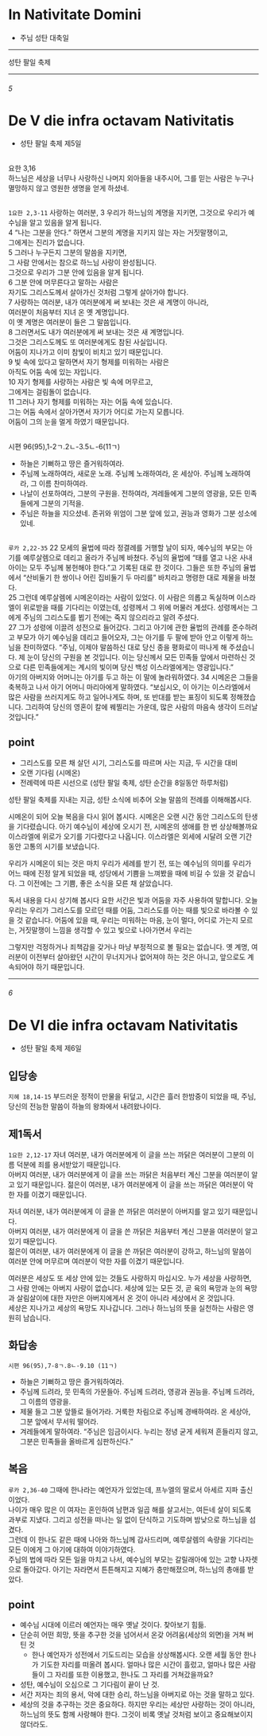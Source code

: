 # In Nativitate Domini
* 주님 성탄 대축일



----

성탄 팔일 축제 


----

###### 5
# De V die infra octavam Nativitatis
* 성탄 팔일 축제 제5일

##
요한 3,16  
하느님은 세상을 너무나 사랑하신 나머지 외아들을 내주시어, 그를 믿는 사람은 누구나 멸망하지 않고 영원한 생명을 얻게 하셨네.

##
`1요한 2,3-11` 사랑하는 여러분, 3 우리가 하느님의 계명을 지키면,  그것으로 우리가 예수님을 알고 있음을 알게 됩니다.  
4 “나는 그분을 안다.” 하면서 그분의 계명을 지키지 않는 자는 거짓말쟁이고,  
그에게는 진리가 없습니다.  
5 그러나 누구든지 그분의 말씀을 지키면,  
그 사람 안에서는 참으로 하느님 사랑이 완성됩니다.  
그것으로 우리가 그분 안에 있음을 알게 됩니다.  
6 그분 안에 머무른다고 말하는 사람은  
자기도 그리스도께서 살아가신 것처럼 그렇게 살아가야 합니다.  
7 사랑하는 여러분, 내가 여러분에게 써 보내는 것은 새 계명이 아니라,  
여러분이 처음부터 지녀 온 옛 계명입니다.  
이 옛 계명은 여러분이 들은 그 말씀입니다.  
8 그러면서도 내가 여러분에게 써 보내는 것은 새 계명입니다.  
그것은 그리스도께도 또 여러분에게도 참된 사실입니다.  
어둠이 지나가고 이미 참빛이 비치고 있기 때문입니다.  
9 빛 속에 있다고 말하면서 자기 형제를 미워하는 사람은  
아직도 어둠 속에 있는 자입니다.  
10 자기 형제를 사랑하는 사람은 빛 속에 머무르고,  
그에게는 걸림돌이 없습니다.  
11 그러나 자기 형제를 미워하는 자는 어둠 속에 있습니다.  
그는 어둠 속에서 살아가면서 자기가 어디로 가는지 모릅니다.  
어둠이 그의 눈을 멀게 하였기 때문입니다.

##
시편 96(95),1-2ㄱ.2ㄴ-3.5ㄴ-6(11ㄱ)  
- 하늘은 기뻐하고 땅은 즐거워하여라.  
- 주님께 노래하여라, 새로운 노래. 주님께 노래하여라, 온 세상아. 주님께 노래하여라, 그 이름 찬미하여라.
- 나날이 선포하여라, 그분의 구원을. 전하여라, 겨레들에게 그분의 영광을, 모든 민족들에게 그분의 기적을.
- 주님은 하늘을 지으셨네. 존귀와 위엄이 그분 앞에 있고, 권능과 영화가 그분 성소에 있네.


##
`루카 2,22-35` 22 모세의 율법에 따라 정결례를 거행할 날이 되자, 예수님의 부모는 아기를 예루살렘으로 데리고 올라가 주님께 바쳤다. 주님의 율법에 “태를 열고 나온 사내아이는 모두 주님께 봉헌해야 한다.”고 기록된 대로 한 것이다. 그들은 또한 주님의 율법에서 “산비둘기 한 쌍이나 어린 집비둘기 두 마리를” 바치라고 명령한 대로 제물을 바쳤다.  
25 그런데 예루살렘에 시메온이라는 사람이 있었다. 이 사람은 의롭고 독실하며 이스라엘이 위로받을 때를 기다리는 이였는데, 성령께서 그 위에 머물러 계셨다. 성령께서는 그에게 주님의 그리스도를 뵙기 전에는 죽지 않으리라고 알려 주셨다.  
27 그가 성령에 이끌려 성전으로 들어갔다. 그리고 아기에 관한 율법의 관례를 준수하려고 부모가 아기 예수님을 데리고 들어오자, 그는 아기를 두 팔에 받아 안고 이렇게 하느님을 찬미하였다. “주님, 이제야 말씀하신 대로 당신 종을 평화로이 떠나게 해 주셨습니다. 제 눈이 당신의 구원을 본 것입니다. 이는 당신께서 모든 민족들 앞에서 마련하신 것으로 다른 민족들에게는 계시의 빛이며 당신 백성 이스라엘에게는 영광입니다.”  
아기의 아버지와 어머니는 아기를 두고 하는 이 말에 놀라워하였다.
34 시메온은 그들을 축복하고 나서 아기 어머니 마리아에게 말하였다. “보십시오, 이 아기는 이스라엘에서 많은 사람을 쓰러지게도 하고 일어나게도 하며, 또 반대를 받는 표징이 되도록 정해졌습니다. 그리하여 당신의 영혼이 칼에 꿰찔리는 가운데, 많은 사람의 마음속 생각이 드러날 것입니다.”

## point
- 그리스도를 모른 채 살던 시기, 그리스도를 따르며 사는 지금, 두 시간을 대비
- 오랜 기다림 (시메온)
- 전례력에 따른 시선으로 (성탄 팔일 축제, 성탄 순간을 8일동안 하루처럼)

성탄 팔일 축제를 지내는 지금, 성탄 소식에 비추어 오늘 말씀의 전례를 이해해봅시다.

시메온이 되어 오늘 복음을 다시 읽어 봅시다.
시메온은 오랜 시간 동안 그리스도의 탄생을 기다렸습니다.
아기 예수님이 세상에 오시기 전, 시메온의 생애를 한 번 상상해볼까요
이스라엘에 위로가 오기를 기다렸다고 나옵니다.
이스라엘은 외세에 시달려 오랜 기간 동안 고통의 시기를 보냈습니다.

우리가 시메온이 되는 것은 마치
우리가 세례를 받기 전, 또는 예수님의 의미를 우리가 어느 때에 진정 알게 되었을 때,
성당에서 기쁨을 느껴봤을 때에 비길 수 있을 것 같습니다.
그 이전에는 그 기쁨, 좋은 소식을 모른 채 살았습니다.

독서 내용을 다시 상기해 봅시다
요한 서간은 빛과 어둠을 자주 사용하여 말합니다.
오늘 우리는 우리가 그리스도를 모르던 때를 어둠, 그리스도를 아는 때를 빛으로 바라볼 수 있을 것 같습니다.
어둠에 있을 때, 우리는 미워하는 마음, 눈이 멀다, 어디로 가는지 모르는, 거짓말쟁이 느낌을 생각할 수 있고
빛으로 나아가면서 우리는 

그렇지만 걱정하거나 죄책감을 갖거나 마냥 부정적으로 볼 필요는 없습니다.
옛 계명, 여러분이 이전부터 살아왔던 시간이 무너지거나 없어져야 하는 것은 아니고, 앞으로도 계속되어야 하기 때문입니다.


----

###### 6
# De VI die infra octavam Nativitatis

* 성탄 팔일 축제 제6일


## 입당송
`지혜 18,14-15` 부드러운 정적이 만물을 뒤덮고, 시간은 흘러 한밤중이 되었을 때, 주님, 당신의 전능한 말씀이 하늘의 왕좌에서 내려왔나이다.


## 제1독서
`1요한 2,12-17` 
자녀 여러분, 내가 여러분에게 이 글을 쓰는 까닭은 여러분이 그분의 이름 덕분에 죄를 용서받았기 때문입니다.  
아버지 여러분, 내가 여러분에게 이 글을 쓰는 까닭은 처음부터 계신 그분을 여러분이 알고 있기 때문입니다. 젊은이 여러분, 내가 여러분에게 이 글을 쓰는 까닭은 여러분이 악한 자를 이겼기 때문입니다.  

자녀 여러분, 내가 여러분에게 이 글을 쓴 까닭은 여러분이 아버지를 알고 있기 때문입니다.  
아버지 여러분, 내가 여러분에게 이 글을 쓴 까닭은 처음부터 계신 그분을 여러분이 알고 있기 때문입니다.  
젊은이 여러분, 내가 여러분에게 이 글을 쓴 까닭은 여러분이 강하고, 하느님의 말씀이 여러분 안에 머무르며 여러분이 악한 자를 이겼기 때문입니다.  

여러분은 세상도 또 세상 안에 있는 것들도 사랑하지 마십시오. 누가 세상을 사랑하면, 그 사람 안에는 아버지 사랑이 없습니다. 세상에 있는 모든 것, 곧 육의 욕망과 눈의 욕망과 살림살이에 대한 자만은 아버지에게서 온 것이 아니라 세상에서 온 것입니다.  
세상은 지나가고 세상의 욕망도 지나갑니다. 그러나 하느님의 뜻을 실천하는 사람은 영원히 남습니다.


## 화답송
`시편 96(95),7-8ㄱ.8ㄴ-9.10 (11ㄱ)`
- 하늘은 기뻐하고 땅은 즐거워하여라.  
- 주님께 드려라, 뭇 민족의 가문들아. 주님께 드려라, 영광과 권능을. 주님께 드려라, 그 이름의 영광을.
- 제물 들고 그분 앞뜰로 들어가라. 거룩한 차림으로 주님께 경배하여라. 온 세상아, 그분 앞에서 무서워 떨어라.
- 겨레들에게 말하여라. “주님은 임금이시다. 누리는 정녕 굳게 세워져 흔들리지 않고, 그분은 민족들을 올바르게 심판하신다.”

## 복음
`루카 2,36-40` 그때에 한나라는 예언자가 있었는데,  프누엘의 딸로서 아세르 지파 출신이었다.  
나이가 매우 많은 이 여자는 혼인하여 남편과 일곱 해를 살고서는, 여든네 살이 되도록 과부로 지냈다. 그리고 성전을 떠나는 일 없이 단식하고 기도하며 밤낮으로 하느님을 섬겼다.  
그런데 이 한나도 같은 때에 나아와 하느님께 감사드리며,  예루살렘의 속량을 기다리는 모든 이에게 그 아기에 대하여 이야기하였다.  
주님의 법에 따라 모든 일을 마치고 나서,  예수님의 부모는 갈릴래아에 있는 고향 나자렛으로 돌아갔다. 아기는 자라면서 튼튼해지고 지혜가 충만해졌으며, 하느님의 총애를 받았다.

## point
- 예수님 시대에 이르러 예언자는 매우 옛날 것이다. 찾아보기 힘듦.
- 단순히 어떤 희망, 뜻을 추구한 것을 넘어서서 온갖 어려움(세상의 외면)을 거쳐 버틴 것
	- 한나 예언자가 성전에서 기도드리는 모습을 상상해봅시다. 오랜 세월 동안 한나가 기도한 자리를 떠올려 봅시다. 얼마나 많은 시간이 흘렀고, 얼마나 많은 사람들이 그 자리를 또한 이용했고, 한나도 그 자리를 거쳐갔을까요?
- 성탄, 예수님이 오심으로 그 기다림이 끝이 난 것.
- 서간 저자는 죄의 용서, 악에 대한 승리, 하느님을 아버지로 아는 것을 말하고 있다.
- 세상의 것을 추구하는 것은 중요하다. 하지만 우리는 세상만 사랑하는 것이 아니라, 하느님의 뜻도 함께 사랑해야 한다. 그것이 비록 옛날 것처럼 보이고 중요해보이지 않더라도. 